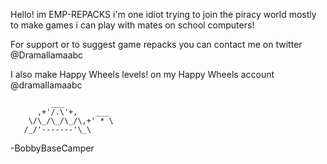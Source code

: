 Hello! im EMP-REPACKS i'm one idiot trying to join the piracy world mostly to make games i can play with mates on school computers!

For support or to suggest game repacks you can contact me on twitter @Dramallamaabc

I also make Happy Wheels levels! on my Happy Wheels account @dramallamaabc




             ___
          ,+'/.\'+,    ___
        \/\_/\_/\_/\,+' * \
       /_/'-------'\_\

-BobbyBaseCamper


<!--- EMP-REPACKS/EMP-REPACKS is a ✨ special ✨ repository because its `README.md` (this file) appears on your GitHub profile.
You can click the Preview link to take a look at your changes.--->
